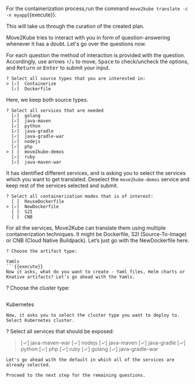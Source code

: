 For the containerization process,run the command `move2kube translate -c -n myapp`{{execute}}.

This will take us through the curation of the created plan.

Move2Kube tries to interact with you in form of question-answering whenever it has a doubt. Let's go over the questions now.

For each question the method of interaction is provided with the question. Accordingly, use arrows <kbd>&#8593;</kbd>/<kbd>&#8595;</kbd> to move, <kbd>Space</kbd> to check/uncheck the options, and <kbd>Return</kbd> or <kbd>Enter</kbd> to submit your input.

```
? Select all source types that you are interested in:
> [✓]  Containerize
  [✓]  Dockerfile
```
Here, we keep both source types.

```
? Select all services that are needed
  [✓]  golang
  [✓]  java-maven
  [✓]  python
  [✓]  java-gradle
  [✓]  java-gradle-war
  [✓]  nodejs
  [✓]  php
> [ ]  move2kube-demos
  [✓]  ruby
  [✓]  java-maven-war
```
It has identified different services, and is asking you to select the services which you want to get translated. Deselect the `move2kube-demos` service and keep rest of the services selected and submit.

```
? Select all containerization modes that is of interest:
  [ ]  ReuseDockerfile
> [✓]  NewDockerfile
  [ ]  S2I
  [ ]  CNB
```
For all the services, Move2Kube can translate them using multiple containerization techniques. It might be Dockerfile, S2I (Source-To-Image) or CNB (Cloud Native Buildpack). Let’s just go with the NewDockerfile here.

```
? Choose the artifact type:
```
```
Yamls
```{{execute}}
Now it asks, what do you want to create - Yaml files, Helm charts or Knative artifacts? Let’s go ahead with the Yamls.

```
? Choose the cluster type:
```
```
Kubernetes
```{{execute}}
Now, it asks you to select the cluster type you want to deploy to. Select Kubernetes cluster.

```
? Select all services that should be exposed:
> [✓]  java-maven-war
  [✓]  nodejs
  [✓]  java-maven
  [✓]  java-gradle
  [✓]  python
  [✓]  php
  [✓]  ruby
  [✓]  golang
  [✓]  java-gradle-war
```
Let's go ahead with the default in which all of the services are already selected.

Proceed to the next step for the remaining questions.
